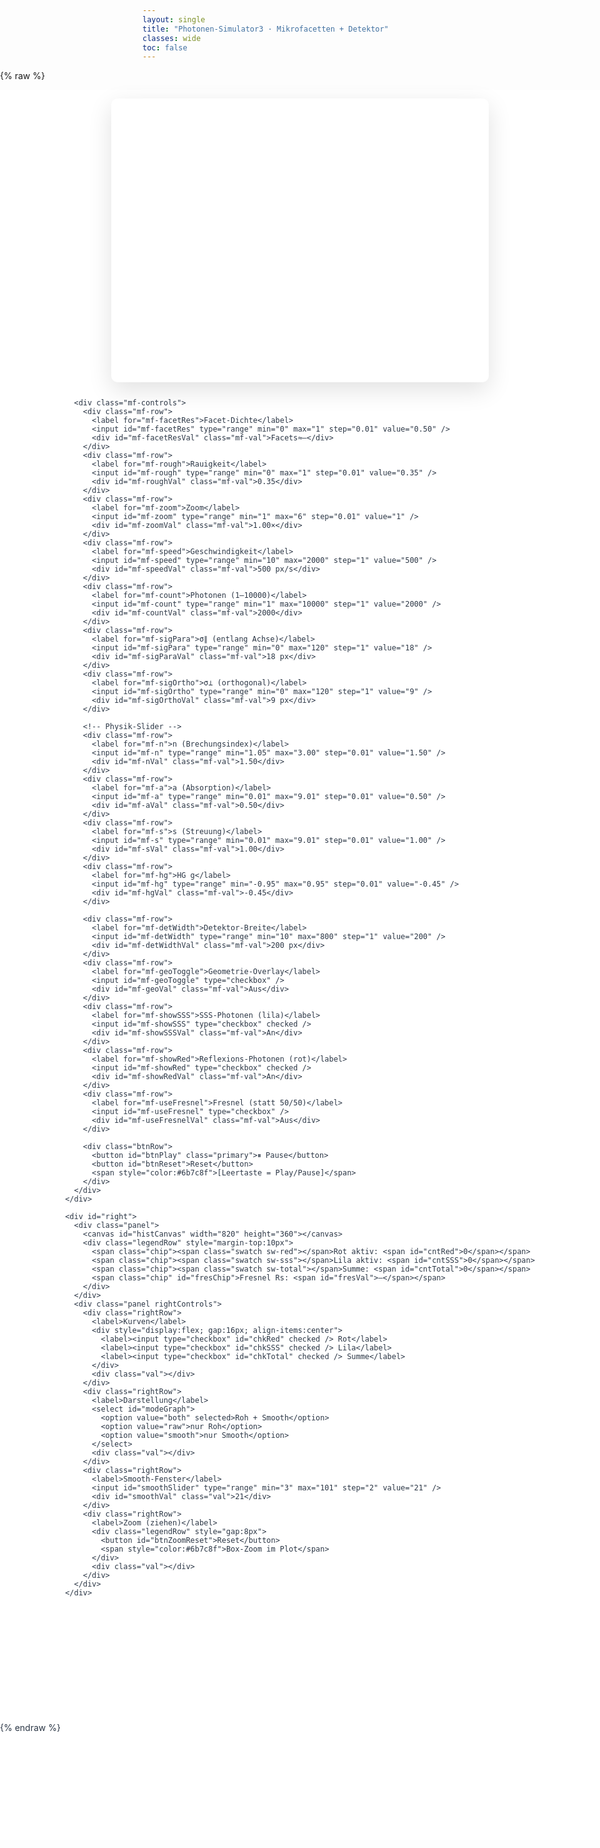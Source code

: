 ```yaml
---
layout: single
title: "Photonen-Simulator3 · Mikrofacetten + Detektor"
classes: wide
toc: false
---
```


<!-- Full-bleed Container -->
<div class="mm-sim-fullbleed">
  <style>
    .mm-sim-fullbleed{ width:100vw; margin-left:50%; transform:translateX(-50%); }
    :root{
      --mf-air:#87CEEB; --mf-mat:#b99b71; --mf-line:#1c2a38; --mf-accent:#2f81f7; --mf-muted:#6b7c8f;
      --photon-reflect:#ff5d2a; --photon-sss:#8a2be2; --mf-emitter:#00bcd4;
      --ovl-plane:#6b5cff; --ovl-in:#00bcd4; --ovl-arc:#202939; --ovl-fit:#2ecc71;
      --detector:#f0b93a; --total:#111;
    }
    .sim-root{
      display:grid; grid-template-columns:minmax(420px,1fr) minmax(480px,46vw);
      gap:0; min-height:70vh; color:#2b3645; background:#fff;
    }
    @media (max-width:1100px){ .sim-root{ grid-template-columns:1fr; } }
    #left{ display:flex; flex-direction:column; align-items:center; gap:12px; padding:14px 16px; }
    .mf-box{ width:min(160mm,92vw); height:min(120mm,68vh); position:relative; }
    .mf-canvas{ width:100%; height:100%; display:block; border-radius:10px; box-shadow:0 12px 38px rgba(0,0,0,.12); }
    .mf-controls{ display:grid; gap:8px; width:min(160mm,92vw); }
    .mf-row{ display:grid; grid-template-columns:180px minmax(0,1fr) 140px; gap:10px; align-items:center; }
    .mf-row label{ color:var(--mf-muted); font-weight:700; white-space:nowrap }
    .mf-val{ justify-self:end; color:var(--mf-accent); font-weight:800; white-space:nowrap; overflow:hidden; text-overflow:ellipsis }
    .mf-row input[type=range]{ -webkit-appearance:none; width:100%; height:6px; border-radius:999px; background:#d0d7de; cursor:pointer }
    .mf-row input[type=range]::-webkit-slider-thumb{ -webkit-appearance:none; width:16px; height:16px; border-radius:50%; background:var(--mf-accent); box-shadow:0 0 0 3px rgba(47,129,247,.18) }
    .mf-row input[type=checkbox]{ width:18px; height:18px; }
    .btnRow{ display:flex; gap:8px; align-items:center; flex-wrap:wrap }
    button{ appearance:none; border:1px solid #d5dbe0; background:#fff; border-radius:8px; padding:8px 12px; font-weight:600; cursor:pointer; box-shadow:0 1px 2px rgba(0,0,0,.04) }
    button:hover{ background:#f2f5f8 } .primary{ background:#0d6efd; color:#fff; border-color:#0d6efd } .primary:hover{ background:#0b5ed7 }
    #right{ display:flex; flex-direction:column; background:#eef2f6; padding:16px; gap:14px; border-left:1px solid #e4e7eb; overflow:hidden }
    .panel{ background:#fff; border:1px solid #e4e7eb; border-radius:12px; box-shadow:0 10px 24px rgba(0,0,0,.10); padding:14px }
    #histCanvas{ width:100%; height:360px; border-radius:10px; border:1px solid #e4e7eb; background:#fff; display:block }
    .legendRow{ display:flex; flex-wrap:wrap; gap:12px; align-items:center; }
    .chip{ padding:2px 6px; border-radius:999px; background:#f2f5f8; border:1px solid #e4e7eb; font-weight:700 }
    .swatch{ display:inline-block; width:12px; height:12px; border-radius:3px; margin-right:6px; vertical-align:middle }
    .sw-red{ background:var(--photon-reflect) } .sw-sss{ background:var(--photon-sss) } .sw-total{ background:var(--total) }
    .rightControls{ display:grid; gap:10px }
    .rightRow{ display:grid; grid-template-columns:140px 1fr 140px; gap:10px; align-items:center }
    .rightRow .val{ text-align:right; font-weight:800; color:#0d6efd }
    .rightRow select{ padding:6px 10px; border-radius:8px; border:1px solid #d5dbe0; background:#fff; font-weight:600 }
  </style>

  {% raw %}
  <div class="sim-root">
    <div id="left">
      <div class="mf-box">
        <canvas id="mf-view" class="mf-canvas" width="1600" height="1200" aria-label="Rauigkeitskasten"></canvas>
      </div>

      <div class="mf-controls">
        <div class="mf-row">
          <label for="mf-facetRes">Facet-Dichte</label>
          <input id="mf-facetRes" type="range" min="0" max="1" step="0.01" value="0.50" />
          <div id="mf-facetResVal" class="mf-val">Facets≈—</div>
        </div>
        <div class="mf-row">
          <label for="mf-rough">Rauigkeit</label>
          <input id="mf-rough" type="range" min="0" max="1" step="0.01" value="0.35" />
          <div id="mf-roughVal" class="mf-val">0.35</div>
        </div>
        <div class="mf-row">
          <label for="mf-zoom">Zoom</label>
          <input id="mf-zoom" type="range" min="1" max="6" step="0.01" value="1" />
          <div id="mf-zoomVal" class="mf-val">1.00×</div>
        </div>
        <div class="mf-row">
          <label for="mf-speed">Geschwindigkeit</label>
          <input id="mf-speed" type="range" min="10" max="2000" step="1" value="500" />
          <div id="mf-speedVal" class="mf-val">500 px/s</div>
        </div>
        <div class="mf-row">
          <label for="mf-count">Photonen (1–10000)</label>
          <input id="mf-count" type="range" min="1" max="10000" step="1" value="2000" />
          <div id="mf-countVal" class="mf-val">2000</div>
        </div>
        <div class="mf-row">
          <label for="mf-sigPara">σ∥ (entlang Achse)</label>
          <input id="mf-sigPara" type="range" min="0" max="120" step="1" value="18" />
          <div id="mf-sigParaVal" class="mf-val">18 px</div>
        </div>
        <div class="mf-row">
          <label for="mf-sigOrtho">σ⊥ (orthogonal)</label>
          <input id="mf-sigOrtho" type="range" min="0" max="120" step="1" value="9" />
          <div id="mf-sigOrthoVal" class="mf-val">9 px</div>
        </div>

        <!-- Physik-Slider -->
        <div class="mf-row">
          <label for="mf-n">n (Brechungsindex)</label>
          <input id="mf-n" type="range" min="1.05" max="3.00" step="0.01" value="1.50" />
          <div id="mf-nVal" class="mf-val">1.50</div>
        </div>
        <div class="mf-row">
          <label for="mf-a">a (Absorption)</label>
          <input id="mf-a" type="range" min="0.01" max="9.01" step="0.01" value="0.50" />
          <div id="mf-aVal" class="mf-val">0.50</div>
        </div>
        <div class="mf-row">
          <label for="mf-s">s (Streuung)</label>
          <input id="mf-s" type="range" min="0.01" max="9.01" step="0.01" value="1.00" />
          <div id="mf-sVal" class="mf-val">1.00</div>
        </div>
        <div class="mf-row">
          <label for="mf-hg">HG g</label>
          <input id="mf-hg" type="range" min="-0.95" max="0.95" step="0.01" value="-0.45" />
          <div id="mf-hgVal" class="mf-val">-0.45</div>
        </div>

        <div class="mf-row">
          <label for="mf-detWidth">Detektor-Breite</label>
          <input id="mf-detWidth" type="range" min="10" max="800" step="1" value="200" />
          <div id="mf-detWidthVal" class="mf-val">200 px</div>
        </div>
        <div class="mf-row">
          <label for="mf-geoToggle">Geometrie-Overlay</label>
          <input id="mf-geoToggle" type="checkbox" />
          <div id="mf-geoVal" class="mf-val">Aus</div>
        </div>
        <div class="mf-row">
          <label for="mf-showSSS">SSS-Photonen (lila)</label>
          <input id="mf-showSSS" type="checkbox" checked />
          <div id="mf-showSSSVal" class="mf-val">An</div>
        </div>
        <div class="mf-row">
          <label for="mf-showRed">Reflexions-Photonen (rot)</label>
          <input id="mf-showRed" type="checkbox" checked />
          <div id="mf-showRedVal" class="mf-val">An</div>
        </div>
        <div class="mf-row">
          <label for="mf-useFresnel">Fresnel (statt 50/50)</label>
          <input id="mf-useFresnel" type="checkbox" />
          <div id="mf-useFresnelVal" class="mf-val">Aus</div>
        </div>

        <div class="btnRow">
          <button id="btnPlay" class="primary">⏸︎ Pause</button>
          <button id="btnReset">Reset</button>
          <span style="color:#6b7c8f">[Leertaste = Play/Pause]</span>
        </div>
      </div>
    </div>

    <div id="right">
      <div class="panel">
        <canvas id="histCanvas" width="820" height="360"></canvas>
        <div class="legendRow" style="margin-top:10px">
          <span class="chip"><span class="swatch sw-red"></span>Rot aktiv: <span id="cntRed">0</span></span>
          <span class="chip"><span class="swatch sw-sss"></span>Lila aktiv: <span id="cntSSS">0</span></span>
          <span class="chip"><span class="swatch sw-total"></span>Summe: <span id="cntTotal">0</span></span>
          <span class="chip" id="fresChip">Fresnel Rs: <span id="fresVal">—</span></span>
        </div>
      </div>
      <div class="panel rightControls">
        <div class="rightRow">
          <label>Kurven</label>
          <div style="display:flex; gap:16px; align-items:center">
            <label><input type="checkbox" id="chkRed" checked /> Rot</label>
            <label><input type="checkbox" id="chkSSS" checked /> Lila</label>
            <label><input type="checkbox" id="chkTotal" checked /> Summe</label>
          </div>
          <div class="val"></div>
        </div>
        <div class="rightRow">
          <label>Darstellung</label>
          <select id="modeGraph">
            <option value="both" selected>Roh + Smooth</option>
            <option value="raw">nur Roh</option>
            <option value="smooth">nur Smooth</option>
          </select>
          <div class="val"></div>
        </div>
        <div class="rightRow">
          <label>Smooth-Fenster</label>
          <input id="smoothSlider" type="range" min="3" max="101" step="2" value="21" />
          <div id="smoothVal" class="val">21</div>
        </div>
        <div class="rightRow">
          <label>Zoom (ziehen)</label>
          <div class="legendRow" style="gap:8px">
            <button id="btnZoomReset">Reset</button>
            <span style="color:#6b7c8f">Box-Zoom im Plot</span>
          </div>
          <div class="val"></div>
        </div>
      </div>
    </div>
  </div>
  {% endraw %}

  <!-- Externe Skripte -->
  <script src="{{ site.baseurl }}/assets/engine.js"></script>
  <script src="{{ site.baseurl }}/assets/app.js"></script>

  <!-- Kickstart + “Hard Reset” bei Roughness/Facet/Sigma/Count -->
  <script>
    window.addEventListener('load', function(){
      const slidersToKick = [
        'mf-facetRes','mf-rough','mf-zoom','mf-speed','mf-count',
        'mf-sigPara','mf-sigOrtho','mf-n','mf-a','mf-s','mf-hg',
        'mf-detWidth','smoothSlider'
      ];
      slidersToKick.forEach(id=>{
        const el = document.getElementById(id);
        if(el){
          el.dispatchEvent(new Event('input', {bubbles:true}));
          el.dispatchEvent(new Event('change', {bubbles:true}));
        }
      });

      // Debounced Reset, damit Geometrie sofort neu gesampelt / gezeichnet wird
      const needsReset = ['mf-rough','mf-facetRes','mf-sigPara','mf-sigOrtho','mf-count'];
      const btnReset = document.getElementById('btnReset');
      let req = null;
      const debReset = () => {
        if(!btnReset) return;
        if(req) cancelAnimationFrame(req);
        req = requestAnimationFrame(()=>{ btnReset.click(); req=null; });
      };
      needsReset.forEach(id=>{
        const el = document.getElementById(id);
        if(el){
          el.addEventListener('input', debReset);
          el.addEventListener('change', debReset);
        }
      });

      // Falls du Pausenmodus nutzt: nach jeder Änderung hart neu zeichnen
      const forceRepaint = () => window.dispatchEvent(new Event('resize'));
      ['mf-zoom','mf-speed','mf-n','mf-a','mf-s','mf-hg','mf-detWidth','mf-geoToggle','mf-showSSS','mf-showRed','modeGraph','smoothSlider','chkRed','chkSSS','chkTotal']
        .forEach(id=>{
          const el = document.getElementById(id);
          if(el){
            el.addEventListener('input', forceRepaint);
            el.addEventListener('change', forceRepaint);
          }
        });

      // Optional: wenn MFSim API existiert, sofortige Neuzeichnung anfordern
      if (window.MFSim && typeof MFSim.requestImmediateRedraw === 'function') {
        MFSim.requestImmediateRedraw();
      } else {
        setTimeout(()=>window.dispatchEvent(new Event('resize')), 0);
      }
    });
  </script>
</div>
